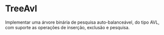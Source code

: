 # TreeAvl
Implementar uma árvore binária de pesquisa auto-balanceável, do tipo AVL, com suporte as operações de inserção, exclusão e pesquisa.
